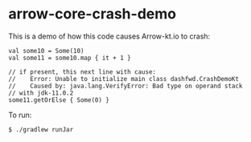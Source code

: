 # arrow-core-crash-demo
 
This is a demo of how this code causes Arrow-kt.io to crash:

    val some10 = Some(10)
    val some11 = some10.map { it + 1 }

    // if present, this next line with cause:
    //    Error: Unable to initialize main class dashfwd.CrashDemoKt
    //    Caused by: java.lang.VerifyError: Bad type on operand stack
    // with jdk-11.0.2
    some11.getOrElse { Some(0) }

To run:

    $ ./gradlew runJar